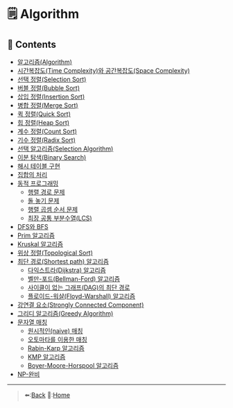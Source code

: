 # 🗒️ Algorithm

## 📖 Contents
- [알고리즘(Algorithm)](<https://github.com/Minho979/CS_Study/blob/main/contents/Algorithm/%EC%95%8C%EA%B3%A0%EB%A6%AC%EC%A6%98(Algorithm).md>)
- [시간복잡도(Time Complexity)와 공간복잡도(Space Complexity)](<https://github.com/Minho979/CS_Study/blob/main/contents/Algorithm/%EC%8B%9C%EA%B0%84%EB%B3%B5%EC%9E%A1%EB%8F%84%EC%99%80%20%EA%B3%B5%EA%B0%84%EB%B3%B5%EC%9E%A1%EB%8F%84.md>)
- [선택 정렬(Selection Sort)](<https://github.com/Minho979/CS_Study/blob/main/contents/Algorithm/%EC%84%A0%ED%83%9D%20%EC%A0%95%EB%A0%AC(Selection%20Sort).md>)
- [버블 정렬(Bubble Sort)](<https://github.com/Minho979/CS_Study/blob/main/contents/Algorithm/%EB%B2%84%EB%B8%94%20%EC%A0%95%EB%A0%AC(Bubble%20Sort).md>)
- [삽입 정렬(Insertion Sort)](<https://github.com/Minho979/CS_Study/blob/main/contents/Algorithm/%EC%82%BD%EC%9E%85%20%EC%A0%95%EB%A0%AC(Insertion%20Sort).md>)
- [병합 정렬(Merge Sort)](<https://github.com/Minho979/CS_Study/blob/main/contents/Algorithm/%EB%B3%91%ED%95%A9%20%EC%A0%95%EB%A0%AC(Merge%20Sort).md>)
- [퀵 정렬(Quick Sort)](<https://github.com/Minho979/CS_Study/blob/main/contents/Algorithm/%ED%80%B5%20%EC%A0%95%EB%A0%AC(Quick%20Sort).md>)
- [힙 정렬(Heap Sort)](<https://github.com/Minho979/CS_Study/blob/main/contents/Algorithm/%ED%9E%99%20%EC%A0%95%EB%A0%AC(Heap%20Sort).md>)
- [계수 정렬(Count Sort)](<https://github.com/Minho979/CS_Study/blob/main/contents/Algorithm/%EA%B3%84%EC%88%98%20%EC%A0%95%EB%A0%AC(Count%20Sort).md>)
- [기수 정렬(Radix Sort)](<https://github.com/Minho979/CS_Study/blob/main/contents/Algorithm/%EA%B8%B0%EC%88%98%20%EC%A0%95%EB%A0%AC(Radix%20Sort).md>)
- [선택 알고리즘(Selection Algorithm)](<https://github.com/Minho979/CS_Study/blob/main/contents/Algorithm/%EC%84%A0%ED%83%9D%20%EC%95%8C%EA%B3%A0%EB%A6%AC%EC%A6%98(Selection%20Algorithm).md>)
- [이분 탐색(Binary Search)](<https://github.com/Minho979/CS_Study/blob/main/contents/Algorithm/%EC%9D%B4%EB%B6%84%20%ED%83%90%EC%83%89(Binary%20Search).md#%EC%9D%B4%EB%B6%84-%ED%83%90%EC%83%89Binary-Search>)
- [해시 테이블 구현](<https://github.com/Minho979/CS_Study/blob/main/contents/Algorithm/%ED%95%B4%EC%8B%9C%20%ED%85%8C%EC%9D%B4%EB%B8%94%20%EA%B5%AC%ED%98%84.md>)
- [집합의 처리](<https://github.com/Minho979/CS_Study/blob/main/contents/Algorithm/%EC%A7%91%ED%95%A9%EC%9D%98%20%EC%B2%98%EB%A6%AC.md>)
- [동적 프로그래밍](<https://github.com/Minho979/CS_Study/blob/main/contents/Algorithm/%EB%8F%99%EC%A0%81%20%ED%94%84%EB%A1%9C%EA%B7%B8%EB%9E%98%EB%B0%8D(Dynamic%20Programming).md>)
  - [행렬 경로 문제](https://github.com/Minho979/CS_Study/blob/main/contents/Algorithm/%ED%96%89%EB%A0%AC%20%EA%B2%BD%EB%A1%9C%20%EB%AC%B8%EC%A0%9C.md)
  - [돌 놓기 문제](https://github.com/Minho979/CS_Study/blob/main/contents/Algorithm/%EB%8F%8C%20%EB%86%93%EA%B8%B0%20%EB%AC%B8%EC%A0%9C.md)
  - [행렬 곱셈 순서 문제](https://github.com/Minho979/CS_Study/blob/main/contents/Algorithm/%ED%96%89%EB%A0%AC%20%EA%B3%B1%EC%85%88%20%EC%88%9C%EC%84%9C%20%EB%AC%B8%EC%A0%9C.md)
  - [최장 공통 부분수열(LCS)](https://github.com/Minho979/CS_Study/blob/main/contents/Algorithm/%EC%B5%9C%EC%9E%A5%20%EA%B3%B5%ED%86%B5%20%EB%B6%80%EB%B6%84%EC%88%98%EC%97%B4(LCS).md)
- [DFS와 BFS](<https://github.com/Minho979/CS_Study/blob/main/contents/Algorithm/DFS%EC%99%80%20BFS.md>)
- [Prim 알고리즘](<https://github.com/Minho979/CS_Study/blob/main/contents/Algorithm/Prim%20%EC%95%8C%EA%B3%A0%EB%A6%AC%EC%A6%98.md>)
- [Kruskal 알고리즘](<https://github.com/Minho979/CS_Study/blob/main/contents/Algorithm/Kruskal%20%EC%95%8C%EA%B3%A0%EB%A6%AC%EC%A6%98.md>)
- [위상 정렬(Topological Sort)](<https://github.com/Minho979/CS_Study/blob/main/contents/Algorithm/%EC%9C%84%EC%83%81%20%EC%A0%95%EB%A0%AC(Topological%20Sort).md>)
- [최단 경로(Shortest path) 알고리즘](<https://github.com/Minho979/CS_Study/blob/main/contents/Algorithm/%EC%B5%9C%EB%8B%A8%20%EA%B2%BD%EB%A1%9C(Shortest%20path)%20%EC%95%8C%EA%B3%A0%EB%A6%AC%EC%A6%98.md>)
  - [다익스트라(Dijkstra) 알고리즘](<https://github.com/Minho979/CS_Study/blob/main/contents/Algorithm/%EB%8B%A4%EC%9D%B5%EC%8A%A4%ED%8A%B8%EB%9D%BC(Dijkstra)%20%EC%95%8C%EA%B3%A0%EB%A6%AC%EC%A6%98.md>)
  - [벨만-포드(Bellman-Ford) 알고리즘](<https://github.com/Minho979/CS_Study/blob/main/contents/Algorithm/%EB%B2%A8%EB%A7%8C-%ED%8F%AC%EB%93%9C(Bellman-Ford)%20%EC%95%8C%EA%B3%A0%EB%A6%AC%EC%A6%98.md>)
  - [사이클이 없는 그래프(DAG)의 최단 경로](<https://github.com/Minho979/CS_Study/blob/main/contents/Algorithm/%EC%82%AC%EC%9D%B4%ED%81%B4%EC%9D%B4%20%EC%97%86%EB%8A%94%20%EA%B7%B8%EB%9E%98%ED%94%84(DAG)%EC%9D%98%20%EC%B5%9C%EB%8B%A8%20%EA%B2%BD%EB%A1%9C.md>)
  - [플로이드-워샬(Floyd-Warshall) 알고리즘](<https://github.com/Minho979/CS_Study/blob/main/contents/Algorithm/%ED%94%8C%EB%A1%9C%EC%9D%B4%EB%93%9C-%EC%9B%8C%EC%83%AC(Floyd-Warshall)%20%EC%95%8C%EA%B3%A0%EB%A6%AC%EC%A6%98.md>)
- [강연결 요소(Strongly Connected Component)](<https://github.com/Minho979/CS_Study/blob/main/contents/Algorithm/%EA%B0%95%EC%97%B0%EA%B2%B0%20%EC%9A%94%EC%86%8C(Strongly%20Connected%20Component).md>)
- [그리디 알고리즘(Greedy Algorithm)](<https://github.com/Minho979/CS_Study/blob/main/contents/Algorithm/%EA%B7%B8%EB%A6%AC%EB%94%94%20%EC%95%8C%EA%B3%A0%EB%A6%AC%EC%A6%98(Greedy%20Algorithm).md>)
- [문자열 매칭](<https://github.com/Minho979/CS_Study/blob/main/contents/Algorithm/%EB%AC%B8%EC%9E%90%EC%97%B4%20%EB%A7%A4%EC%B9%AD.md>)
  - [원시적인(naive) 매칭](<https://github.com/Minho979/CS_Study/blob/main/contents/Algorithm/%EB%AC%B8%EC%9E%90%EC%97%B4%20%EB%A7%A4%EC%B9%AD.md#%EC%9B%90%EC%8B%9C%EC%A0%81%EC%9D%B8naive-%EB%A7%A4%EC%B9%AD>)
  - [오토마타를 이용한 매칭](<https://github.com/Minho979/CS_Study/blob/main/contents/Algorithm/%EB%AC%B8%EC%9E%90%EC%97%B4%20%EB%A7%A4%EC%B9%AD.md#%EC%98%A4%ED%86%A0%EB%A7%88%ED%83%80%EB%A5%BC-%EC%9D%B4%EC%9A%A9%ED%95%9C-%EB%A7%A4%EC%B9%AD>)
  - [Rabin-Karp 알고리즘](<https://github.com/Minho979/CS_Study/blob/main/contents/Algorithm/%EB%AC%B8%EC%9E%90%EC%97%B4%20%EB%A7%A4%EC%B9%AD.md#Rabin-Karp-%EC%95%8C%EA%B3%A0%EB%A6%AC%EC%A6%98>)
  - [KMP 알고리즘](<https://github.com/Minho979/CS_Study/blob/main/contents/Algorithm/%EB%AC%B8%EC%9E%90%EC%97%B4%20%EB%A7%A4%EC%B9%AD.md#KMP-%EC%95%8C%EA%B3%A0%EB%A6%AC%EC%A6%98>)
  - [Boyer-Moore-Horspool 알고리즘](<https://github.com/Minho979/CS_Study/blob/main/contents/Algorithm/%EB%AC%B8%EC%9E%90%EC%97%B4%20%EB%A7%A4%EC%B9%AD.md#Boyer-Moore-Horspool-%EC%95%8C%EA%B3%A0%EB%A6%AC%EC%A6%98>)
- [NP-완비](<https://github.com/Minho979/CS_Study/blob/main/contents/Algorithm/NP-%EC%99%84%EB%B9%84(NP-Complete).md>)


***
> ⬅️:[Back](https://github.com/Minho979/CS_Study/blob/main/README.md#%EF%B8%8F-Algorithm)
> 💁:[Home](https://github.com/Minho979/CS_Study/blob/main/README.md)
